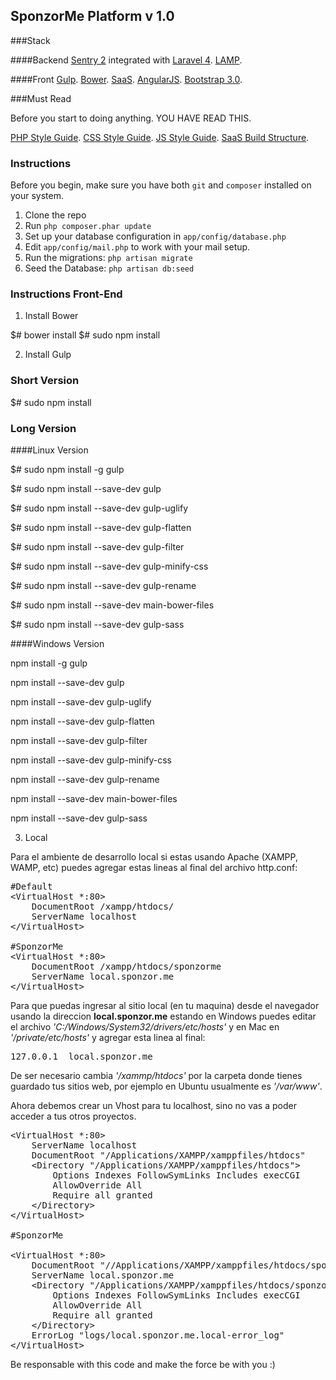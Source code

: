 ## SponzorMe Platform v 1.0

###Stack

####Backend
[Sentry 2](https://github.com/cartalyst/sentry) integrated with [Laravel 4](https://github.com/laravel/laravel/tree/develop).
[LAMP](http://en.wikipedia.org/wiki/LAMP_%28software_bundle%29).

####Front
[Gulp](http://gulpjs.com/).
[Bower](http://bower.io).
[SaaS](http://sass-lang.com).
[AngularJS](https://angularjs.org/).
[Bootstrap 3.0](http://getbootstrap.com).

###Must Read

Before you start to doing anything. YOU HAVE READ THIS.

[PHP Style Guide](https://github.com/SponzorMe/php-style-guide).
[CSS Style Guide](https://github.com/SponzorMe/css-style-guide).
[JS Style Guide](https://github.com/SponzorMe/javascript-style-guide).
[SaaS Build Structure](https://github.com/SponzorMe/sass-build-structure).



### Instructions

Before you begin, make sure you have both ```git``` and ```composer``` installed on your system.

1. Clone the repo
2. Run ```php composer.phar update```
3. Set up your database configuration in ```app/config/database.php```
4. Edit ```app/config/mail.php``` to work with your mail setup.
5. Run the migrations: ```php artisan migrate```
6. Seed the Database: ```php artisan db:seed```


### Instructions Front-End

1. Install Bower

$# bower install
$# sudo npm install

2. Install Gulp

### Short Version

$# sudo npm install

### Long Version

####Linux Version

$# sudo npm install -g gulp

$# sudo npm install --save-dev gulp

$# sudo npm install --save-dev gulp-uglify

$# sudo npm install --save-dev gulp-flatten

$# sudo npm install --save-dev gulp-filter

$# sudo npm install --save-dev gulp-minify-css

$# sudo npm install --save-dev gulp-rename

$# sudo npm install --save-dev main-bower-files

$# sudo npm install --save-dev gulp-sass

####Windows Version

npm install -g gulp

npm install --save-dev gulp

npm install --save-dev gulp-uglify

npm install --save-dev gulp-flatten

npm install --save-dev gulp-filter

npm install --save-dev gulp-minify-css

npm install --save-dev gulp-rename

npm install --save-dev main-bower-files

npm install --save-dev gulp-sass

3. Local

Para el ambiente de desarrollo local si estas usando Apache (XAMPP, WAMP, etc) puedes agregar estas lineas al final del archivo http.conf:

<pre>
#Default
&lt;VirtualHost *:80&gt;
    DocumentRoot /xampp/htdocs/
    ServerName localhost
&lt;/VirtualHost&gt;

#SponzorMe
&lt;VirtualHost *:80&gt;
    DocumentRoot /xampp/htdocs/sponzorme
    ServerName local.sponzor.me
&lt;/VirtualHost&gt;
</pre>

Para que puedas ingresar al sitio local (en tu maquina) desde el navegador usando la direccion **local.sponzor.me** estando en Windows puedes editar el archivo *'C:/Windows/System32/drivers/etc/hosts'* y en Mac en *'/private/etc/hosts'* y agregar esta linea al final:

<pre>127.0.0.1  local.sponzor.me</pre>

De ser necesario cambia *'/xammp/htdocs'* por la carpeta donde tienes guardado tus sitios web, por ejemplo en Ubuntu usualmente es *'/var/www'*.

Ahora debemos crear un Vhost para tu localhost, sino no vas a poder acceder a tus otros proyectos.

<pre>
&lt;VirtualHost *:80&gt;
    ServerName localhost
    DocumentRoot "/Applications/XAMPP/xamppfiles/htdocs"
    &lt;Directory "/Applications/XAMPP/xamppfiles/htdocs"&gt;
        Options Indexes FollowSymLinks Includes execCGI
        AllowOverride All
        Require all granted
    &lt;/Directory&gt;
&lt;/VirtualHost&gt;

#SponzorMe

&lt;VirtualHost *:80&gt;
    DocumentRoot "//Applications/XAMPP/xamppfiles/htdocs/sponzorme/public"
    ServerName local.sponzor.me
    &lt;Directory "/Applications/XAMPP/xamppfiles/htdocs/sponzorme/public"&gt;
        Options Indexes FollowSymLinks Includes execCGI
        AllowOverride All
        Require all granted
    &lt;/Directory&gt;
    ErrorLog "logs/local.sponzor.me.local-error_log"
&lt;/VirtualHost&gt;
</pre>

Be responsable with this code and make the force be with you :)
